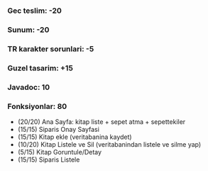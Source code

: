 
### Gec teslim: -20

### Sunum: -20

### TR karakter sorunlari: -5

### Guzel tasarim: +15
### Javadoc: 10

### Fonksiyonlar: 80
- (20/20) Ana Sayfa: kitap liste + sepet atma + sepettekiler
- (15/15) Siparis Onay Sayfasi
- (15/15) Kitap ekle (veritabanina kaydet)
- (10/20) Kitap Listele ve Sil (veritabanindan listele ve silme yap)
- (5/15) Kitap Goruntule/Detay
- (15/15) Siparis Listele